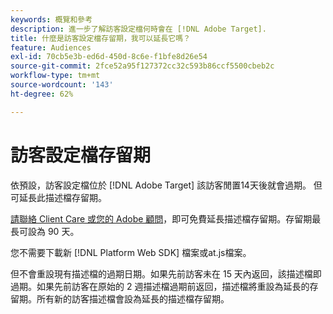 ```yaml
---
keywords: 概覽和參考
description: 進一步了解訪客設定檔何時會在 [!DNL Adobe Target].
title: 什麼是訪客設定檔存留期，我可以延長它嗎？
feature: Audiences
exl-id: 70cb5e3b-ed6d-450d-8c6e-f1bfe8d26e54
source-git-commit: 2fce52a95f127372cc32c593b86ccf5500cbeb2c
workflow-type: tm+mt
source-wordcount: '143'
ht-degree: 62%

---
```


# 訪客設定檔存留期

依預設，訪客設定檔位於 [!DNL Adobe Target] 該訪客閒置14天後就會過期。 但可延長此描述檔存留期。

[請聯絡 Client Care 或您的 Adobe 顧問](/help/cmp-resources-and-contact-information.md#reference_ACA3391A00EF467B87930A450050077C)，即可免費延長描述檔存留期。存留期最長可設為 90 天。

您不需要下載新 [!DNL Platform Web SDK] 檔案或at.js檔案。

但不會重設現有描述檔的過期日期。如果先前訪客未在 15 天內返回，該描述檔即過期。如果先前訪客在原始的 2 週描述檔過期前返回，描述檔將重設為延長的存留期。所有新的訪客描述檔會設為延長的描述檔存留期。
